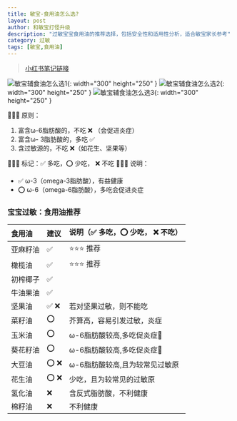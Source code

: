 ```yaml
---
title: 敏宝-食用油怎么选?
layout: post
author: 和敏宝打怪升级
description: "过敏宝宝食用油的推荐选择，包括安全性和适用性分析，适合敏宝家长参考"
category: 过敏
tags: [敏宝,食用油]
---
```


> [小红书笔记链接](https://www.xiaohongshu.com/discovery/item/67efe7c700000000090172a2?source=webshare&xhsshare=pc_web&xsec_token=YBQn5OmZhbx-HL8qYtpydWGTPC1kfHp9Oah2P3a5jqBKk=&xsec_source=pc_share)

![敏宝辅食油怎么选1](https://blog-1252538339.cos.ap-chengdu.myqcloud.com/minbao/p_%E9%A3%9F%E7%94%A8%E6%B2%B9/%E5%AE%9D%E5%AE%9D%E8%BF%87%E6%95%8F_%E6%80%8E%E4%B9%88%E9%80%89%E9%A3%9F%E7%94%A8%E6%B2%B9%EF%BC%8C%E5%93%AA%E4%BA%9B%E5%8D%83%E4%B8%87%E5%88%AB%E5%90%83_1_%E5%92%8C%E6%95%8F%E5%AE%9D%E6%89%93%E6%80%AA%E5%8D%87%E7%BA%A7_%E6%9D%A5%E8%87%AA%E5%B0%8F%E7%BA%A2%E4%B9%A6%E7%BD%91%E9%A1%B5%E7%89%88.jpg){: width="300" height="250" }
![敏宝辅食油怎么选2](https://blog-1252538339.cos.ap-chengdu.myqcloud.com/minbao/p_%E9%A3%9F%E7%94%A8%E6%B2%B9/%E5%AE%9D%E5%AE%9D%E8%BF%87%E6%95%8F_%E6%80%8E%E4%B9%88%E9%80%89%E9%A3%9F%E7%94%A8%E6%B2%B9%EF%BC%8C%E5%93%AA%E4%BA%9B%E5%8D%83%E4%B8%87%E5%88%AB%E5%90%83_2_%E5%92%8C%E6%95%8F%E5%AE%9D%E6%89%93%E6%80%AA%E5%8D%87%E7%BA%A7_%E6%9D%A5%E8%87%AA%E5%B0%8F%E7%BA%A2%E4%B9%A6%E7%BD%91%E9%A1%B5%E7%89%88.jpg){: width="300" height="250" }
![敏宝辅食油怎么选3](https://blog-1252538339.cos.ap-chengdu.myqcloud.com/minbao/p_%E9%A3%9F%E7%94%A8%E6%B2%B9/%E5%AE%9D%E5%AE%9D%E8%BF%87%E6%95%8F_%E6%80%8E%E4%B9%88%E9%80%89%E9%A3%9F%E7%94%A8%E6%B2%B9%EF%BC%8C%E5%93%AA%E4%BA%9B%E5%8D%83%E4%B8%87%E5%88%AB%E5%90%83_3_%E5%92%8C%E6%95%8F%E5%AE%9D%E6%89%93%E6%80%AA%E5%8D%87%E7%BA%A7_%E6%9D%A5%E8%87%AA%E5%B0%8F%E7%BA%A2%E4%B9%A6%E7%BD%91%E9%A1%B5%E7%89%88.jpg){: width="300" height="250" }


🌈🌈🌈 原则：
1. 富含ω-6脂肪酸的，不吃  ❌ （会促进炎症）
2. 富含ω- 3脂肪酸的，多吃 ✅
3. 含过敏源的，不吃 ❌（如花生、坚果等）

🌈🌈🌈 标记：✅ 多吃，⭕️ 少吃， ❌ 不吃
🌈🌈🌈 说明：
- ✅ ω-3（omega-3脂肪酸），有益健康
- ⭕️ ω-6（omega-6脂肪酸），多吃会促进炎症


### 宝宝过敏：食用油推荐

|食用油|建议|说明（✅ 多吃，⭕️ 少吃， ❌ 不吃）|
|:--|:--|:--|
|亚麻籽油|✅|⭐️⭐️⭐️ 推荐|
|橄榄油|✅|⭐️⭐️⭐️ 推荐|
|初榨椰子|✅||
|牛油果油|✅||
|坚果油|✅ ❌|若对坚果过敏，则不能吃|
|菜籽油|⭕️| 芥算高，容易引发过敏，炎症
|玉米油|⭕️|ω-6脂肪酸较高,多吃促炎症🤢|
|葵花籽油|⭕️|ω-6脂肪酸较高,多吃促炎症🤢|
|大豆油|⭕️ ❌|ω-6脂肪酸较高,且为较常见过敏原|
|花生油|⭕️ ❌️|少吃，且为较常见的过敏原|
|氢化油|❌|含反式脂肪酸，不利健康|
|棉籽油|❌|不利健康|
